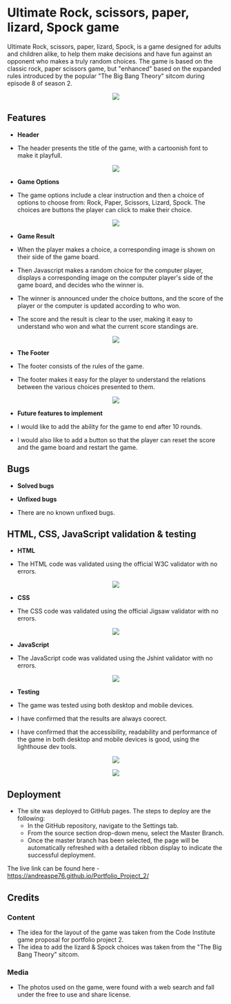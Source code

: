 # Ultimate Rock, scissors, paper, lizard, Spock game 

Ultimate Rock, scissors, paper, lizard, Spock, is a game designed for adults and children alike, 
to help them make decisions and have fun against an opponent who makes a truly random choices.
The game is based on the classic rock, paper scissors game, but "enhanced" based on the expanded rules 
introduced by the popular "The Big Bang Theory" sitcom during episode 8 of season 2. 

<p align="center">
<img src="assets/readme_images/all-devices-black.png">
</p>


## Features

- __Header__

- The header presents the title of the game, with a cartoonish font to make it playfull.

<p align="center">
<img src="assets/readme_images/title.png">
</p>


- __Game Options__

- The game options include a clear instruction and then a choice of options to choose from: Rock, Paper, Scissors, Lizard, Spock. 
  The choices are buttons the player can click to make their choice.

<p align="center">
<img src="assets/readme_images/user_options.png">
</p>


- __Game Result__

- When the player makes a choice, a corresponding image is shown on their side of the game board.
- Then Javascript makes a random choice for the computer player, displays a corresponding image on the computer player's side of the game board,
  and decides who the winner is.
- The winner is announced under the choice buttons, and the score of the player or the computer is updated according to who won.
- The score and the result is clear to the user, making it easy to understand who won and what the current score standings are.

<p align="center">
<img src="assets/readme_images/game_results.png">
</p>


- __The Footer__

- The footer consists of the rules of the game.
- The footer makes it easy for the player to understand the relations between the various choices presented to them.

<p align="center">
<img src="assets/readme_images/game_footer.png">
</p>


- __Future features to implement__

- I would like to add the ability for the game to end after 10 rounds.
- I would also like to add a button so that the player can reset the score and the game board and restart the game.


## Bugs

- __Solved bugs__

- __Unfixed bugs__

- There are no known unfixed bugs.


## HTML, CSS, JavaScript validation & testing

- __HTML__

- The HTML code was validated using the official W3C validator with no errors.

<p align="center">
<img src="assets/readme_images/html_check.png">
</p>


- __CSS__

- The CSS code was validated using the official Jigsaw validator with no errors.

<p align="center">
<img src="assets/readme_images/css_check.png">
</p>


- __JavaScript__

- The JavaScript code was validated using the Jshint validator with no errors.

<p align="center">
<img src="assets/readme_images/java_script_check.png">
</p>


- __Testing__

- The game was tested using both desktop and mobile devices.
- I have confirmed that the results are always coorect.
- I have confirmed that the accessibility, readability and performance of the game in both desktop and mobile devices is good, 
  using the lighthouse dev tools.

<p align="center">
<img src="assets/readme_images/lighthouse_desktop_check.png">
</p>

<p align="center">
<img src="assets/readme_images/lighthouse_mobile_check.png">
</p>


## Deployment

- The site was deployed to GitHub pages. The steps to deploy are the following:
   - In the GitHub repository, navigate to the Settings tab.
   - From the source section drop-down menu, select the Master Branch.
   - Once the master branch has been selected, the page will be automatically refreshed with a detailed ribbon display to indicate the successful deployment.

The live link can be found here - https://andreaspe76.github.io/Portfolio_Project_2/


## Credits 

### Content 

- The idea for the layout of the game was taken from the Code Institute game proposal for portfolio project 2.
- The idea to add the lizard & Spock choices was taken from the "The Big Bang Theory" sitcom.


### Media

- The photos used on the game, were found with a web search and fall under the free to use and share license.



